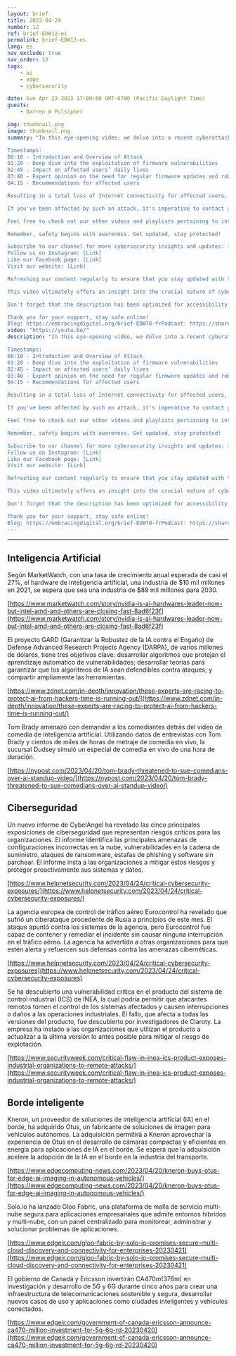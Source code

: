 ```yaml
---
layout: brief
title: 2023-04-24
number: 12
ref: brief-EDW12-es
permalink: brief-EDW12-es
lang: es
nav_exclude: true
nav_order: 12
tags:
    - ai
    - edge
    - cybersecurity

date: Sun Apr 23 2023 17:00:00 GMT-0700 (Pacific Daylight Time)
guests:
    - Darren W Pulsipher

img: thumbnail.png
image: thumbnail.png
summary: "In this eye-opening video, we delve into a recent cyberattack that saw 600,000 routers disabled within a span of 72 hours, leaving them completely inoperable. Highlighting the increasing cyber threats, the attack exploited vulnerabilities in outdated firmwares, causing widespread Internet disruptions.

Timestamps:
00:10 - Introduction and Overview of Attack
01:20 - Deep dive into the exploitation of firmware vulnerabilities
02:45 - Impact on affected users’ daily lives
03:40 - Expert opinion on the need for regular firmware updates and robust security measures
04:15 - Recommendations for affected users

Resulting in a total loss of Internet connectivity for affected users, this incident demonstrates the potential impact of such cyberattacks on our daily lives. Cybersecurity experts underline the need for regular firmware updates and robust security measures to prevent such incidents from recurring. 

If you've been affected by such an attack, it's imperative to contact your Internet Service Provider for assistance and to ensure a fast update on your devices to avoid further complications. Don’t forget to like, comment, and subscribe to stay updated with the latest cyber safety measures and to join in on the conversation.

Feel free to check out our other videos and playlists pertaining to internet safety and cybersecurity. Connect with us via our social platforms linked below and visit our website for more information. 

Remember, safety begins with awareness. Get updated, stay protected!

Subscribe to our channel for more cybersecurity insights and updates: [Link] 
Follow us on Instagram: [Link]
Like our Facebook page: [Link]
Visit our website: [Link]

Refreshing our content regularly to ensure that you stay updated with the latest in cybersecurity. Avoid keyword stuffing while maintaining a focus on key terms such as 'cybersecurity', 'firmware vulnerabilities', and 'internet safety'. 

This video ultimately offers an insight into the crucial nature of cyber safety in today's digital age, setting it apart from other similar content. By incorporating our brand's commitment to spread awareness about online threats, we aim to provide a unique value proposition. 

Don't forget that the description has been optimized for accessibility to ensure a seamless experience for all our viewers. 

Thank you for your support, stay safe online!
Blog: https://embracingdigital.org/brief-EDW70-frPodcast: https://share.transistor.fm/s/864bee12"
video: "https://youtu.be/"
description: "In this eye-opening video, we delve into a recent cyberattack that saw 600,000 routers disabled within a span of 72 hours, leaving them completely inoperable. Highlighting the increasing cyber threats, the attack exploited vulnerabilities in outdated firmwares, causing widespread Internet disruptions.

Timestamps:
00:10 - Introduction and Overview of Attack
01:20 - Deep dive into the exploitation of firmware vulnerabilities
02:45 - Impact on affected users’ daily lives
03:40 - Expert opinion on the need for regular firmware updates and robust security measures
04:15 - Recommendations for affected users

Resulting in a total loss of Internet connectivity for affected users, this incident demonstrates the potential impact of such cyberattacks on our daily lives. Cybersecurity experts underline the need for regular firmware updates and robust security measures to prevent such incidents from recurring. 

If you've been affected by such an attack, it's imperative to contact your Internet Service Provider for assistance and to ensure a fast update on your devices to avoid further complications. Don’t forget to like, comment, and subscribe to stay updated with the latest cyber safety measures and to join in on the conversation.

Feel free to check out our other videos and playlists pertaining to internet safety and cybersecurity. Connect with us via our social platforms linked below and visit our website for more information. 

Remember, safety begins with awareness. Get updated, stay protected!

Subscribe to our channel for more cybersecurity insights and updates: [Link] 
Follow us on Instagram: [Link]
Like our Facebook page: [Link]
Visit our website: [Link]

Refreshing our content regularly to ensure that you stay updated with the latest in cybersecurity. Avoid keyword stuffing while maintaining a focus on key terms such as 'cybersecurity', 'firmware vulnerabilities', and 'internet safety'. 

This video ultimately offers an insight into the crucial nature of cyber safety in today's digital age, setting it apart from other similar content. By incorporating our brand's commitment to spread awareness about online threats, we aim to provide a unique value proposition. 

Don't forget that the description has been optimized for accessibility to ensure a seamless experience for all our viewers. 

Thank you for your support, stay safe online!
Blog: https://embracingdigital.org/brief-EDW70-frPodcast: https://share.transistor.fm/s/864bee12"
---
```






---

## Inteligencia Artificial

Según MarketWatch, con una tasa de crecimiento anual esperada de casi el 27%, el hardware de inteligencia artificial, una industria de $10 mil millones en 2021, se espera que sea una industria de $89 mil millones para 2030.

[https://www.marketwatch.com/story/nvidia-is-ai-hardwares-leader-now-but-intel-amd-and-others-are-closing-fast-8ad6f23f](https://www.marketwatch.com/story/nvidia-is-ai-hardwares-leader-now-but-intel-amd-and-others-are-closing-fast-8ad6f23f)

El proyecto GARD (Garantizar la Robustez de la IA contra el Engaño) de Defense Advanced Research Projects Agency (DARPA), de varios millones de dólares, tiene tres objetivos clave: desarrollar algoritmos que protejan el aprendizaje automático de vulnerabilidades; desarrollar teorías para garantizar que los algoritmos de IA sean defendibles contra ataques; y compartir ampliamente las herramientas.

[https://www.zdnet.com/in-depth/innovation/these-experts-are-racing-to-protect-ai-from-hackers-time-is-running-out/](https://www.zdnet.com/in-depth/innovation/these-experts-are-racing-to-protect-ai-from-hackers-time-is-running-out/)

Tom Brady amenazó con demandar a los comediantes detrás del video de comedia de inteligencia artificial. Utilizando datos de entrevistas con Tom Brady y cientos de miles de horas de metraje de comedia en vivo, la sucursal Dudsey simuló un especial de comedia en vivo de una hora de duración.

[https://nypost.com/2023/04/20/tom-brady-threatened-to-sue-comedians-over-ai-standup-video/](https://nypost.com/2023/04/20/tom-brady-threatened-to-sue-comedians-over-ai-standup-video/)

## Ciberseguridad

Un nuevo informe de CybelAngel ha revelado las cinco principales exposiciones de ciberseguridad que representan riesgos críticos para las organizaciones. El informe identifica las principales amenazas de configuraciones incorrectas en la nube, vulnerabilidades en la cadena de suministro, ataques de ransomware, estafas de phishing y software sin parchear. El informe insta a las organizaciones a mitigar estos riesgos y proteger proactivamente sus sistemas y datos.

[https://www.helpnetsecurity.com/2023/04/24/critical-cybersecurity-exposures/](https://www.helpnetsecurity.com/2023/04/24/critical-cybersecurity-exposures/)

La agencia europea de control de tráfico aéreo Eurocontrol ha revelado que sufrió un ciberataque procedente de Rusia a principios de este mes. El ataque apuntó contra los sistemas de la agencia, pero Eurocontrol fue capaz de contener y remediar el incidente sin causar ninguna interrupción en el tráfico aéreo. La agencia ha advertido a otras organizaciones para que estén alerta y refuercen sus defensas contra las amenazas cibernéticas.

[https://www.helpnetsecurity.com/2023/04/24/critical-cybersecurity-exposures](https://www.helpnetsecurity.com/2023/04/24/critical-cybersecurity-exposures)

Se ha descubierto una vulnerabilidad crítica en el producto del sistema de control industrial (ICS) de INEA, la cual podría permitir que atacantes remotos tomen el control de los sistemas afectados y causen interrupciones o daños a las operaciones industriales. El fallo, que afecta a todas las versiones del producto, fue descubierto por investigadores de Claroty. La empresa ha instado a las organizaciones que utilizan el producto a actualizar a la última versión lo antes posible para mitigar el riesgo de explotación.

[https://www.securityweek.com/critical-flaw-in-inea-ics-product-exposes-industrial-organizations-to-remote-attacks/](https://www.securityweek.com/critical-flaw-in-inea-ics-product-exposes-industrial-organizations-to-remote-attacks/)

## Borde inteligente

Kneron, un proveedor de soluciones de inteligencia artificial (IA) en el borde, ha adquirido Otus, un fabricante de soluciones de imagen para vehículos autónomos. La adquisición permitirá a Kneron aprovechar la experiencia de Otus en el desarrollo de cámaras compactas y eficientes en energía para aplicaciones de IA en el borde. Se espera que la adquisición acelere la adopción de la IA en el borde en la industria del transporte.

[https://www.edgecomputing-news.com/2023/04/20/kneron-buys-otus-for-edge-ai-imaging-in-autonomous-vehicles/](https://www.edgecomputing-news.com/2023/04/20/kneron-buys-otus-for-edge-ai-imaging-in-autonomous-vehicles/)

Solo.io ha lanzado Gloo Fabric, una plataforma de malla de servicio multi-nube segura para aplicaciones empresariales que admite entornos híbridos y multi-nube, con un panel centralizado para monitorear, administrar y solucionar problemas de aplicaciones.

[https://www.edgeir.com/gloo-fabric-by-solo-io-promises-secure-multi-cloud-discovery-and-connectivity-for-enterprises-20230421](https://www.edgeir.com/gloo-fabric-by-solo-io-promises-secure-multi-cloud-discovery-and-connectivity-for-enterprises-20230421)

El gobierno de Canadá y Ericsson invertirán CA$470m ($376m) en investigación y desarrollo de 5G y 6G durante cinco años para crear una infraestructura de telecomunicaciones sostenible y segura, desarrollar nuevos casos de uso y aplicaciones como ciudades inteligentes y vehículos conectados.

[https://www.edgeir.com/government-of-canada-ericsson-announce-ca470-million-investment-for-5g-6g-rd-20230420](https://www.edgeir.com/government-of-canada-ericsson-announce-ca470-million-investment-for-5g-6g-rd-20230420)


